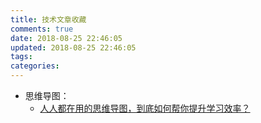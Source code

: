 ```yaml
---
title: 技术文章收藏
comments: true
date: 2018-08-25 22:46:05
updated: 2018-08-25 22:46:05
tags:
categories:
---
```


- 思维导图：
  - [人人都在用的思维导图，到底如何帮你提升学习效率？](https://mp.weixin.qq.com/s?__biz=MzUyMTMyNTQzMA==&mid=100000652&idx=1&sn=6eceec0c04940146b4d7b69c6c1a5bca&chksm=79dd9d954eaa1483ad6565cd879c2176c0b3274ac668ec3ca24b0138ddc320957bcaab667b85&mpshare=1&scene=1&srcid=0102hG8AGpqR1OtdsUnYiirV#rd)

